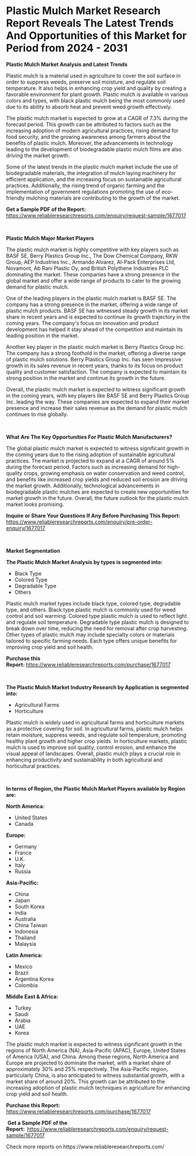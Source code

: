 <p><h1>Plastic Mulch Market Research Report Reveals The Latest Trends And Opportunities of this Market for Period from 2024 - 2031</h1></p><p><strong>Plastic Mulch Market Analysis and Latest Trends</strong></p>
<p><p>Plastic mulch is a material used in agriculture to cover the soil surface in order to suppress weeds, preserve soil moisture, and regulate soil temperature. It also helps in enhancing crop yield and quality by creating a favorable environment for plant growth. Plastic mulch is available in various colors and types, with black plastic mulch being the most commonly used due to its ability to absorb heat and prevent weed growth effectively.</p><p>The plastic mulch market is expected to grow at a CAGR of 7.3% during the forecast period. This growth can be attributed to factors such as the increasing adoption of modern agricultural practices, rising demand for food security, and the growing awareness among farmers about the benefits of plastic mulch. Moreover, the advancements in technology leading to the development of biodegradable plastic mulch films are also driving the market growth.</p><p>Some of the latest trends in the plastic mulch market include the use of biodegradable materials, the integration of mulch laying machinery for efficient application, and the increasing focus on sustainable agricultural practices. Additionally, the rising trend of organic farming and the implementation of government regulations promoting the use of eco-friendly mulching materials are contributing to the growth of the market.</p></p>
<p><strong>Get a Sample PDF of the Report:&nbsp;</strong> <a href="https://www.reliableresearchreports.com/enquiry/request-sample/1677017">https://www.reliableresearchreports.com/enquiry/request-sample/1677017</a></p>
<p>&nbsp;</p>
<p><strong>Plastic Mulch Major Market Players</strong></p>
<p><p>The plastic mulch market is highly competitive with key players such as BASF SE, Berry Plastics Group Inc., The Dow Chemical Company, RKW Group, AEP Industries Inc., Armando Alvarez, Al-Pack Enterprises Ltd, Novamont, Ab Rani Plastic Oy, and British Polythene Industries PLC dominating the market. These companies have a strong presence in the global market and offer a wide range of products to cater to the growing demand for plastic mulch.</p><p>One of the leading players in the plastic mulch market is BASF SE. The company has a strong presence in the market, offering a wide range of plastic mulch products. BASF SE has witnessed steady growth in its market share in recent years and is expected to continue its growth trajectory in the coming years. The company's focus on innovation and product development has helped it stay ahead of the competition and maintain its leading position in the market.</p><p>Another key player in the plastic mulch market is Berry Plastics Group Inc. The company has a strong foothold in the market, offering a diverse range of plastic mulch solutions. Berry Plastics Group Inc. has seen impressive growth in its sales revenue in recent years, thanks to its focus on product quality and customer satisfaction. The company is expected to maintain its strong position in the market and continue its growth in the future.</p><p>Overall, the plastic mulch market is expected to witness significant growth in the coming years, with key players like BASF SE and Berry Plastics Group Inc. leading the way. These companies are expected to expand their market presence and increase their sales revenue as the demand for plastic mulch continues to rise globally.</p></p>
<p>&nbsp;</p>
<p><strong>What Are The Key Opportunities For Plastic Mulch Manufacturers?</strong></p>
<p><p>The global plastic mulch market is expected to witness significant growth in the coming years due to the rising adoption of sustainable agricultural practices. The market is projected to expand at a CAGR of around 5% during the forecast period. Factors such as increasing demand for high-quality crops, growing emphasis on water conservation and weed control, and benefits like increased crop yields and reduced soil erosion are driving the market growth. Additionally, technological advancements in biodegradable plastic mulches are expected to create new opportunities for market growth in the future. Overall, the future outlook for the plastic mulch market looks promising.</p></p>
<p><strong>Inquire or Share Your Questions If Any Before Purchasing This Report:</strong> <a href="https://www.reliableresearchreports.com/enquiry/pre-order-enquiry/1677017">https://www.reliableresearchreports.com/enquiry/pre-order-enquiry/1677017</a></p>
<p>&nbsp;</p>
<p><strong>Market Segmentation</strong></p>
<p><strong>The Plastic Mulch Market Analysis by types is segmented into:</strong></p>
<p><ul><li>Black Type</li><li>Colored Type</li><li>Degradable Type</li><li>Others</li></ul></p>
<p><p>Plastic mulch market types include black type, colored type, degradable type, and others. Black type plastic mulch is commonly used for weed control and soil warming. Colored type plastic mulch is used to reflect light and regulate soil temperature. Degradable type plastic mulch is designed to break down over time, reducing the need for removal after crop harvesting. Other types of plastic mulch may include specialty colors or materials tailored to specific farming needs. Each type offers unique benefits for improving crop yield and soil health.</p></p>
<p><strong>Purchase this Report:&nbsp;</strong><a href="https://www.reliableresearchreports.com/purchase/1677017">https://www.reliableresearchreports.com/purchase/1677017</a></p>
<p>&nbsp;</p>
<p><strong>The Plastic Mulch Market Industry Research by Application is segmented into:</strong></p>
<p><ul><li>Agricultural Farms</li><li>Horticulture</li></ul></p>
<p><p>Plastic mulch is widely used in agricultural farms and horticulture markets as a protective covering for soil. In agricultural farms, plastic mulch helps retain moisture, suppress weeds, and regulate soil temperature, promoting healthy plant growth and higher crop yields. In horticulture markets, plastic mulch is used to improve soil quality, control erosion, and enhance the visual appeal of landscapes. Overall, plastic mulch plays a crucial role in enhancing productivity and sustainability in both agricultural and horticultural practices.</p></p>
<p>&nbsp;</p>
<p><strong>In terms of Region, the Plastic Mulch Market Players available by Region are:</strong></p>
<p>
    <p> <strong> North America: </strong>
        <ul>
            <li>United States</li>
            <li>Canada</li>
        </ul>
        </p> 
    <p> <strong> Europe: </strong>
        <ul>
            <li>Germany</li>
            <li>France</li>
            <li>U.K.</li>
            <li>Italy</li>
            <li>Russia</li>
        </ul>
        </p> 
    <p> <strong> Asia-Pacific: </strong>
        <ul>
            <li>China</li>
            <li>Japan</li>
            <li>South Korea</li>
            <li>India</li>
            <li>Australia</li>
            <li>China Taiwan</li>
            <li>Indonesia</li>
            <li>Thailand</li>
            <li>Malaysia</li>
        </ul>
        </p> 
    <p> <strong> Latin America: </strong>
        <ul>
            <li>Mexico</li>
            <li>Brazil</li>
            <li>Argentina Korea</li>
            <li>Colombia</li>
        </ul>
        </p> 
    <p> <strong> Middle East & Africa: </strong>
        <ul>
            <li>Turkey</li>
            <li>Saudi</li>
            <li>Arabia</li>
            <li>UAE</li>
            <li>Korea</li>
        </ul>
    </p>
    </p>
<p><p>The plastic mulch market is expected to witness significant growth in the regions of North America (NA), Asia-Pacific (APAC), Europe, United States of America (USA), and China. Among these regions, North America and Europe are projected to dominate the market, with a market share of approximately 30% and 25% respectively. The Asia-Pacific region, particularly China, is also anticipated to witness substantial growth, with a market share of around 20%. This growth can be attributed to the increasing adoption of plastic mulch techniques in agriculture for enhancing crop yield and soil health.</p></p>
<p><strong>Purchase this Report: </strong><a href="https://www.reliableresearchreports.com/purchase/1677017">https://www.reliableresearchreports.com/purchase/1677017</a></p>
<p>&nbsp;<strong>Get a Sample PDF of the Report:&nbsp;&nbsp;</strong><a href="https://www.reliableresearchreports.com/enquiry/request-sample/1677017">https://www.reliableresearchreports.com/enquiry/request-sample/1677017</a></p>
<p><strong></strong></p>
<p>Check more reports on https://www.reliableresearchreports.com/</p>